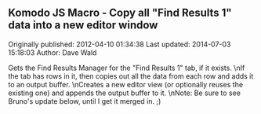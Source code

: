 ## Komodo JS Macro - Copy all "Find Results 1" data into a new editor window

Originally published: 2012-04-10 01:34:38
Last updated: 2014-07-03 15:18:03
Author: Dave Wald

Gets the Find Results Manager for the "Find Results 1" tab, if it exists.\nIf the tab has rows in it, then copies out all the data from each row and adds it to an output buffer.\nCreates a new editor view (or optionally reuses the existing one) and appends the output buffer to it.\nNote: Be sure to see Bruno's update below, until I get it merged in. ;)